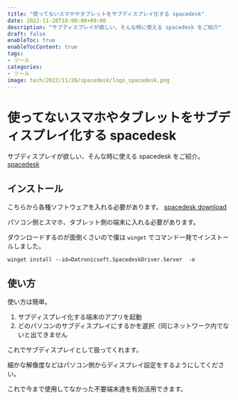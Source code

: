 ```yaml
---
title: "使ってないスマホやタブレットをサブディスプレイ化する spacedesk"
date: 2022-11-28T18:00:00+09:00
description: "サブディスプレイが欲しい、そんな時に使える spacedesk をご紹介"
draft: false
enableToc: true
enableTocContent: true
tags: 
- ツール
categories: 
- ツール
image: tech/2022/11/28/spacedesk/logo_spacedesk.png
---
```


# 使ってないスマホやタブレットをサブディスプレイ化する spacedesk
サブディスプレイが欲しい、そんな時に使える spacedesk をご紹介。
<a href="https://www.spacedesk.net/" target="_blank" rel="nofollow noopener">spacedesk</a>

## インストール
こちらから各種ソフトウェアを入れる必要があります。
<a href="https://www.spacedesk.net/#download" target="_blank" rel="nofollow noopener">spacedesk download</a>

パソコン側とスマホ、タブレット側の端末に入れる必要があります。

ダウンロードするのが面倒くさいので僕は `winget` でコマンド一発でインストールしました。

```
winget install --id=Datronicsoft.SpacedeskDriver.Server  -e
```

## 使い方
使い方は簡単。

1. サブディスプレイ化する端末のアプリを起動
2. どのパソコンのサブディスプレイにするかを選択（同じネットワーク内でないと出てきません

これでサブディスプレイとして扱ってくれます。

細かな解像度などはパソコン側からディスプレイ設定をするようにしてください。

これで今まで使用してなかった不要端末達を有効活用できます。
